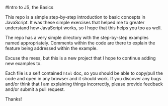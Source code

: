 #Intro to JS, the Basics

This repo is a simple step-by-step introduction to basic concepts in JavaScript. It was these simple exercises that helped me to greater understand how JavaScript works, so I hope that this helps you too as well. 

The repo has a very simple directory with the step-by-step examples named appropriately. Comments within the code are there to explain the feature being addressed within the example. 

Excuse the mess, but this is a new project that I hope to continue adding new examples to. 

Each file is a self contained `html` doc, so you should be able to copy/pull the code and open in any browser and it should work. If you discover any bugs and/or think that I am explaining things incorrectly, please provide feedback and/or submit a pull request. 

Thanks!